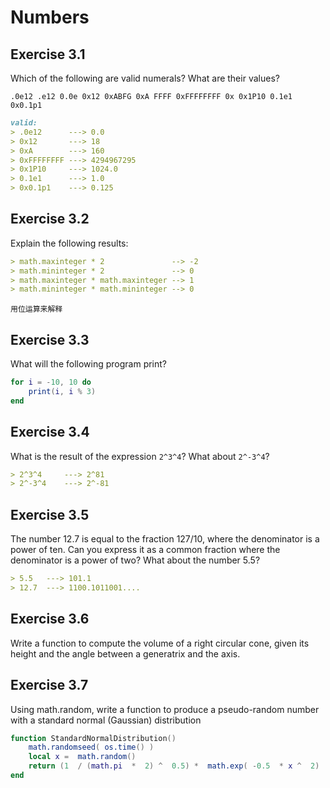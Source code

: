 # Numbers #

## Exercise 3.1 ##

Which of the following are valid numerals? What are their values?

``.0e12 .e12 0.0e 0x12 0xABFG 0xA FFFF 0xFFFFFFFF 0x 0x1P10 0.1e1 0x0.1p1``

```markdown
valid:
> .0e12      ---> 0.0
> 0x12       ---> 18
> 0xA        ---> 160
> 0xFFFFFFFF ---> 4294967295
> 0x1P10     ---> 1024.0
> 0.1e1      ---> 1.0
> 0x0.1p1    ---> 0.125
```

## Exercise 3.2 ##

Explain the following results:

```markdown
> math.maxinteger * 2 				--> -2
> math.mininteger * 2 				--> 0
> math.maxinteger * math.maxinteger --> 1
> math.mininteger * math.mininteger --> 0
```

``用位运算来解释``

## Exercise 3.3 ##

What will the following program print?

```lua
for i = -10, 10 do
	print(i, i % 3)
end
```

## Exercise 3.4 ##

What is the result of the expression ``2^3^4``? What about ``2^-3^4``?

```markdown
> 2^3^4 	---> 2^81
> 2^-3^4 	---> 2^-81
```

## Exercise 3.5 ##

The number 12.7 is equal to the fraction 127/10, where the denominator is a power of ten. Can you express it as a common fraction where the denominator is a power of two? What about the number 5.5?

```markdown
> 5.5 	---> 101.1
> 12.7 	---> 1100.1011001....
```

## Exercise 3.6 ##

Write a function to compute the volume of a right circular cone, given its height and the angle between a generatrix and the axis.

## Exercise 3.7 ##

Using math.random, write a function to produce a pseudo-random number with a standard normal (Gaussian) distribution

```lua
function StandardNormalDistribution()
	math.randomseed( os.time() )
	local x =  math.random()
	return (1  / (math.pi  *  2) ^  0.5) *  math.exp( -0.5  * x ^  2)
end
```
